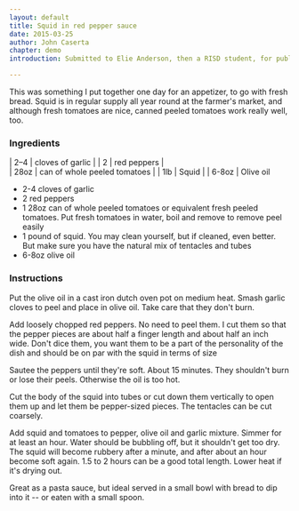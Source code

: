 ```yaml
---
layout: default
title: Squid in red pepper sauce
date: 2015-03-25
author: John Caserta
chapter: demo
introduction: Submitted to Elie Anderson, then a RISD student, for publication in her food journal, Supper.

---
```


This was something I put together one day for an appetizer, to go with fresh bread. Squid is in regular supply all year round at the farmer's market, and although fresh tomatoes are nice, canned peeled tomatoes work really well, too.

### Ingredients

| 2–4      | cloves of garlic |
| 2     | red peppers      |  
| 28oz      | can of whole peeled tomatoes      |
| 1lb      |    Squid |
| 6-8oz | Olive oil



* 2-4 cloves of garlic
* 2 red peppers
* 1 28oz can of whole peeled tomatoes or equivalent fresh peeled tomatoes. Put fresh tomatoes in water, boil and remove to remove peel easily
* 1 pound of squid. You may clean yourself, but if cleaned, even better. But make sure you have the natural mix of tentacles and tubes
* 6-8oz olive oil


### Instructions

Put the olive oil in a cast iron dutch oven pot on medium heat. Smash garlic cloves to peel and place in olive oil. Take care that they don't burn.

Add loosely chopped red peppers. No need to peel them. I cut them so that the pepper pieces are about half a finger length and about half an inch wide. Don't dice them, you want them to be a part of the personality of the dish and should be on par with the squid in terms of size

Sautee the peppers until they're soft. About 15 minutes. They shouldn't burn or lose their peels. Otherwise the oil is too hot.

Cut the body of the squid into tubes or cut down them vertically to open them up and let them be pepper-sized pieces. The tentacles can be cut coarsely.

Add squid and tomatoes to pepper, olive oil and garlic mixture. Simmer for at least an hour. Water should be bubbling off, but it shouldn't get too dry. The squid will become rubbery after a minute, and after about an hour become soft again. 1.5 to 2 hours can be a good total length. Lower heat if it's drying out.

Great as a pasta sauce, but ideal served in a small bowl with bread to dip into it -- or eaten with a small spoon.
